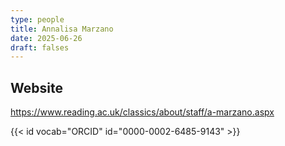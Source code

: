 ```yaml
---
type: people
title: Annalisa Marzano
date: 2025-06-26
draft: falses
---
```


<!-- position title, institution -->

<!--
## E-mail

-->

## Website

https://www.reading.ac.uk/classics/about/staff/a-marzano.aspx

{{< id vocab="ORCID" id="0000-0002-6485-9143" >}}

<!-- Description -->
